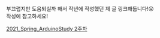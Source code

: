 부끄럽지만 도움되실까 해서 작년에 작성했던 제 글 링크해둡니다!😵     
작성에 참고하세요!      


[2021_Spring_ArduinoStudy 2주차](https://github.com/sejongsmarcle/2021_Spring_ArduinoStudy/tree/main/%EC%8A%A4%ED%84%B0%EB%94%94%EC%9E%90%EB%A3%8C/2%EC%A3%BC%EC%B0%A8/6%ED%8C%80)
